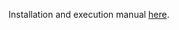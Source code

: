 Installation and execution manual [here](http://dalai.mshri.on.ca/~jweile/projects/popcodePipeline/doc/).